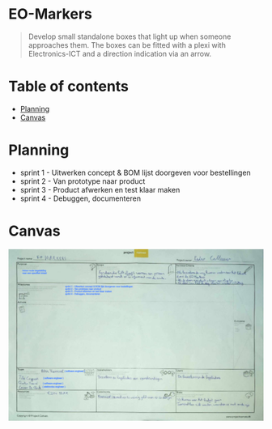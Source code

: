 # **EO-Markers**

> Develop small standalone boxes that light up when someone approaches them.
> The boxes can be fitted with a plexi with Electronics-ICT and a
> direction indication via an arrow.

# Table of contents

- [Planning](#planning)
- [Canvas](#canvas)

# Planning

- sprint 1 - Uitwerken concept & BOM lijst doorgeven voor bestellingen
- sprint 2 - Van prototype naar product
- sprint 3 - Product afwerken en test klaar maken
- sprint 4 - Debuggen, documenteren

# Canvas

![Canvas](./img/project_canvas.png "Canvas")
